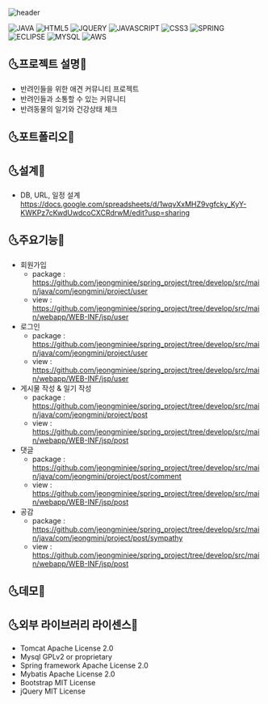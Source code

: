 ![header](https://capsule-render.vercel.app/api?type=wave&color=auto&height=300&section=header&text=PetMily&fontSize=90)

![JAVA](https://img.shields.io/badge/JAVA-FA5858?style=flat-square&logo=Java&logoColor=black)
![HTML5](https://img.shields.io/badge/HTML5-FAAC58?style=flat-square&logo=HTML5&logoColor=black)
![JQUERY](https://img.shields.io/badge/JQUERY-F4FA58?style=flat-square&logo=JQUERY&logoColor=black)
![JAVASCRIPT](https://img.shields.io/badge/JAVASCRIPT-58FA58?style=flat-square&logo=JAVASCRIPT&logoColor=black)
![CSS3](https://img.shields.io/badge/CSS3-58ACFA?style=flat-square&logo=CSS3&logoColor=black)
![SPRING](https://img.shields.io/badge/SPRING-5858FA?style=flat-square&logo=SPRING&logoColor=black)
![ECLIPSE](https://img.shields.io/badge/ECLIPSE-D358F7?style=flat-square&logo=ECLIPSE&logoColor=black)
![MYSQL](https://img.shields.io/badge/MYSQL-FA58D0?style=flat-square&logo=MYSQL&logoColor=black)
![AWS](https://img.shields.io/badge/AWS-FA5882?style=flat-square&logo=AmazonAWS&logoColor=black)

## :last_quarter_moon_with_face:프로젝트 설명:first_quarter_moon_with_face:
 - 반려인들을 위한 애견 커뮤니티 프로젝트
 - 반려인들과 소통할 수 있는 커뮤니티
 - 반려동물의 일기와 건강상태 체크
 
 
 ## :last_quarter_moon_with_face:포트폴리오:first_quarter_moon_with_face:
 
 
 ## :last_quarter_moon_with_face:설계:first_quarter_moon_with_face:
 - DB, URL, 일정 설계
     https://docs.google.com/spreadsheets/d/1wqvXxMHZ9vgfcky_KyY-KWKPz7cKwdUwdcoCXCRdrwM/edit?usp=sharing
     
 ## :last_quarter_moon_with_face:주요기능:first_quarter_moon_with_face:
 * 회원가입
    * package : https://github.com/jeongminiee/spring_project/tree/develop/src/main/java/com/jeongmini/project/user
    * view  : https://github.com/jeongminiee/spring_project/tree/develop/src/main/webapp/WEB-INF/jsp/user
 * 로그인
    * package : https://github.com/jeongminiee/spring_project/tree/develop/src/main/java/com/jeongmini/project/user
    * view  : https://github.com/jeongminiee/spring_project/tree/develop/src/main/webapp/WEB-INF/jsp/user
 * 게시물 작성 & 일기 작성
    * package : https://github.com/jeongminiee/spring_project/tree/develop/src/main/java/com/jeongmini/project/post
    * view  : https://github.com/jeongminiee/spring_project/tree/develop/src/main/webapp/WEB-INF/jsp/post
 * 댓글
    * package : https://github.com/jeongminiee/spring_project/tree/develop/src/main/java/com/jeongmini/project/post/comment
    * view  : https://github.com/jeongminiee/spring_project/tree/develop/src/main/webapp/WEB-INF/jsp/post
 * 공감
    * package : https://github.com/jeongminiee/spring_project/tree/develop/src/main/java/com/jeongmini/project/post/sympathy
    * view  : https://github.com/jeongminiee/spring_project/tree/develop/src/main/webapp/WEB-INF/jsp/post

## :last_quarter_moon_with_face:데모:first_quarter_moon_with_face:

## :last_quarter_moon_with_face:외부 라이브러리 라이센스:first_quarter_moon_with_face:
- Tomcat Apache License 2.0
- Mysql GPLv2 or proprietary
- Spring framework Apache License 2.0
- Mybatis Apache License 2.0
- Bootstrap MIT License
- jQuery MIT License

